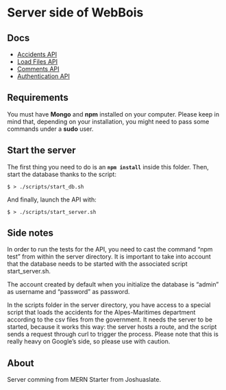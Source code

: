 # Server side of WebBois

## Docs

* [Accidents API](./docs/accidents.md)
* [Load Files API](./docs/load.md)
* [Comments API](./docs/comments.md)
* [Authentication API](./docs/authentication.md)

## Requirements

You must have **Mongo** and **npm** installed on your computer.
Please keep in mind that, depending on your installation, you might need to pass some commands under a **sudo** user.

## Start the server

The first thing you need to do is an **`npm install`** inside this folder.
Then, start the database thanks to the script:

```
$ > ./scripts/start_db.sh
```

And finally, launch the API with:

```
$ > ./scripts/start_server.sh
```

## Side notes

In order to run the tests for the API, you need to cast the command “npm test” from within the server directory.
It is important to take into account that the database needs to be started with the associated script start_server.sh.

The account created by default when you initialize the database is “admin” as username and “password” as password.

In the scripts folder in the server directory, you have access to a special script that loads the accidents for the Alpes-Maritimes department according to the csv files from the government. 
It needs the server to be started, because it works this way: the server hosts a route, and the script sends a request through curl to trigger the process. Please note that this is really heavy on Google’s side, so please use with caution.

## About

Server comming from MERN Starter from Joshuaslate.

